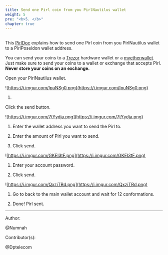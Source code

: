 ```yaml
---
title: Send one Pirl coin from you PirlNautilus wallet
weight: 5
pre: "<b>5. </b>"
chapter: true
---
```




##  


﻿This [PirlDoc](https://docs.pirl.io/en/) explains how to send one Pirl coin from you PirlNautilus wallet to a PirlPoseidon wallet address.  


You can send your coins to a [Trezor](https://pirl.io/en/blog/pirl-trezor) hardware wallet or a [myetherwallet](https://wallet.pirl.io/).  
Just make sure to send your coins to a wallet or exchange that accepts Pirl.  
**Never store your coins on an exchange.**  




Open your PirlNautilus wallet.

![https://i.imgur.com/IpuNSg0.png](https://i.imgur.com/IpuNSg0.png)

1.  
Click the send button.

![https://i.imgur.com/7tYydja.png](https://i.imgur.com/7tYydja.png)

  
1. Enter the wallet address you want to send the Pirl to.

  
2. Enter the amount of Pirl you want to send.

  
3. Click send.  

![https://i.imgur.com/GKEI3tF.png](https://i.imgur.com/GKEI3tF.png)  

1. Enter your account password.

  
2. Click send.

![https://i.imgur.com/QxziTBd.png](https://i.imgur.com/QxziTBd.png)
  

1. Go to back to the main wallet account and wait for 12 conformations.

  
2. Done! Pirl sent.  






---



Author:

@Numnah






Contributor(s):


@Dptelecom







